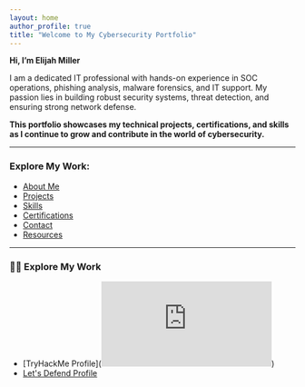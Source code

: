 ```yaml
---
layout: home
author_profile: true
title: "Welcome to My Cybersecurity Portfolio"
---
```


**Hi, I’m Elijah Miller** 

I am a dedicated IT professional with hands-on experience in SOC operations, phishing analysis, malware forensics, and IT support. My passion lies in building robust security systems, threat detection, and ensuring strong network defense. 

**This portfolio showcases my technical projects, certifications, and skills as I continue to grow and contribute in the world of cybersecurity.**

---

### Explore My Work:
- [About Me](about)
- [Projects](projects)
- [Skills](skills)
- [Certifications](certifications)
- [Contact](contact)
- [Resources](resources)

---

### 👨‍💻 Explore My Work
- [TryHackMe Profile](<iframe src="https://tryhackme.com/api/v2/badges/public-profile?userPublicId=1559492" style='border:none;'></iframe>)  
- [Let's Defend Profile](https://letsdefend.io/user/elijah_miller716)  
